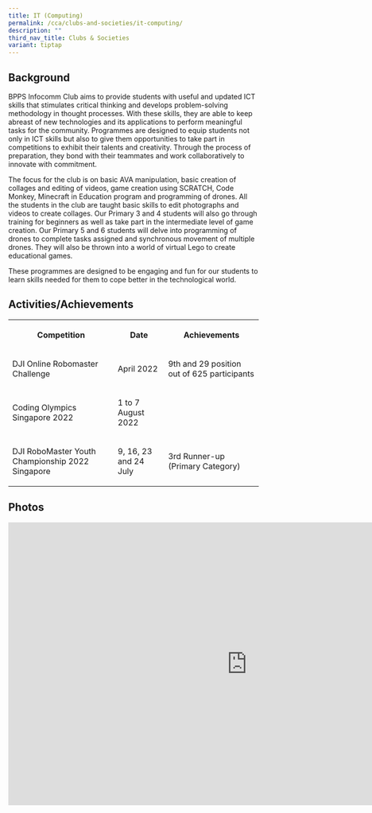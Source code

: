 ```yaml
---
title: IT (Computing)
permalink: /cca/clubs-and-societies/it-computing/
description: ""
third_nav_title: Clubs & Societies
variant: tiptap
---
```

<h2>Background</h2>
<p>BPPS Infocomm Club aims to provide students with useful and updated ICT
skills that stimulates critical thinking and develops problem-solving methodology
in thought processes. With these skills, they are able to keep abreast
of new technologies and its applications to perform meaningful tasks for
the community. Programmes are designed to equip students not only in ICT
skills but also to give them opportunities to take part in competitions
to exhibit their talents and creativity. Through the process of preparation,
they bond with their teammates and work collaboratively to innovate with
commitment.</p>
<p>The focus for the club is on basic AVA manipulation, basic creation of
collages and editing of videos, game creation using SCRATCH, Code Monkey,
Minecraft in Education program and programming of drones. All the students
in the club are taught basic skills to edit photographs and videos to create
collages. Our Primary 3 and 4 students will also go through training for
beginners as well as take part in the intermediate level of game creation.
Our Primary 5 and 6 students will delve into programming of drones to complete
tasks assigned and synchronous movement of multiple drones. They will also
be thrown into a world of virtual Lego to create educational games.</p>
<p>These programmes are designed to be engaging and fun for our students
to learn skills needed for them to cope better in the technological world.</p>
<h2>Activities/Achievements</h2>
<table>
<tbody>
<tr>
<th rowspan="1" colspan="1">
<p>Competition</p>
</th>
<th rowspan="1" colspan="1">
<p>Date</p>
</th>
<th rowspan="1" colspan="1">
<p>Achievements</p>
</th>
</tr>
<tr>
<td rowspan="1" colspan="1">
<p>DJI Online Robomaster Challenge</p>
</td>
<td rowspan="1" colspan="1">
<p>April 2022</p>
</td>
<td rowspan="1" colspan="1">
<p>9th and 29 position out of 625 participants</p>
</td>
</tr>
<tr>
<td rowspan="1" colspan="1">
<p>Coding Olympics Singapore 2022</p>
</td>
<td rowspan="1" colspan="1">
<p>1 to 7 August 2022</p>
</td>
<td rowspan="1" colspan="1">
<p></p>
</td>
</tr>
<tr>
<td rowspan="1" colspan="1">
<p>DJI RoboMaster Youth Championship 2022 Singapore</p>
</td>
<td rowspan="1" colspan="1">
<p>9, 16, 23 and 24 July</p>
</td>
<td rowspan="1" colspan="1">
<p>3rd Runner-up (Primary Category)</p>
</td>
</tr>
</tbody>
</table>
<h2>Photos</h2>
<div class="iframe-wrapper">
<iframe height="569" width="960" allowfullscreen="true" frameborder="0" src="https://docs.google.com/presentation/d/e/2PACX-1vS8XvK-rkMSut4-I_TZ5Ii9bnEC6Qn1yPhfQQc-A3VMCiVpANM3WEm6yJ-5C7LGRwYbJH9KwTvfO7ms/embed?start=false&amp;loop=false&amp;delayms=3000"></iframe>
</div>
<p></p>